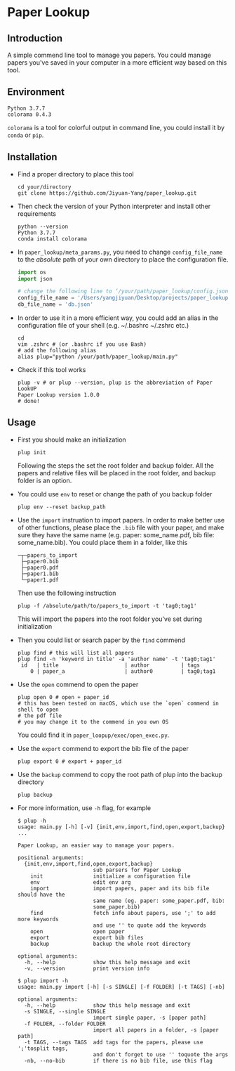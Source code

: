 # Paper Lookup

## Introduction

A simple commend line tool to manage you papers. You could manage papers you've saved in your computer in a more efficient way based on this tool.

## Environment

```
Python 3.7.7
colorama 0.4.3
```

`colorama` is a tool for colorful output in command line, you could install it by `conda` or `pip`.

## Installation

- Find a proper directory to place this tool

  ```shell
  cd your/directory
  git clone https://github.com/Jiyuan-Yang/paper_lookup.git
  ```

- Then check the version of your Python interpreter and install other requirements

  ```shell
  python --version
  Python 3.7.7
  conda install colorama
  ```

- In `paper_lookup/meta_params.py`, you need to change `config_file_name` to the *absolute* path of your own directory to place the configuration file.

  ```python
  import os
  import json
  
  # change the following line to ‘/your/path/paper_lookup/config.json’
  config_file_name = '/Users/yangjiyuan/Desktop/projects/paper_lookup/config.json'
  db_file_name = 'db.json'
  ```

- In order to use it in a more efficient way, you could add an alias in the configuration file of your shell (e.g. ~/.bashrc ~/.zshrc etc.)

  ```shell
  cd
  vim .zshrc # (or .bashrc if you use Bash)
  # add the following alias
  alias plup="python /your/path/paper_lookup/main.py"
  ```

- Check if this tool works

  ```shell
  plup -v # or plup --version, plup is the abbreviation of Paper LookUP
  Paper Lookup version 1.0.0
  # done!
  ```

## Usage

- First you should make an initialization

  ```shell
  plup init
  ```

  Following the steps the set the root folder and backup folder. All the papers and relative files will be placed in the root folder, and backup folder is an option.

- You could use `env` to reset or change the path of you backup folder

  ``` 
  plup env --reset backup_path
  ```

- Use the `import` instruation to import papers. In order to make better use of other functions, please place the `.bib` file with your paper, and make sure they have the same name (e.g. paper: some_name.pdf, bib file: some_name.bib). You could place them in a folder, like this

  ```
  ─┬─papers_to_import
   ├─paper0.bib
   ├─paper0.pdf
   ├─paper1.bib
   └─paper1.pdf
  ```

  Then use the following instruction

  ```shell
  plup -f /absolute/path/to/papers_to_import -t 'tag0;tag1'
  ```

  This will import the papers into the root folder you've set during initialization

- Then you could list or search paper by the `find` commend

  ```shell
  plup find # this will list all papers
  plup find -n 'keyword in title' -a 'author name' -t 'tag0;tag1'
   id   | title                     | author          | tags            
      0 | paper_a                   | author0         | tag0;tag1
  ```

- Use the `open` commend to open the paper

  ```shell
  plup open 0 # open + paper_id
  # this has been tested on macOS, which use the `open` commend in shell to open 
  # the pdf file
  # you may change it to the commend in you own OS
  ```

  You could find it in `paper_loopup/exec/open_exec.py`.

- Use the `export` commend to export the bib file of the paper

  ```shell
  plup export 0 # export + paper_id
  ```

- Use the `backup` commend to copy the root path of plup into the backup directory

  ```shell
  plup backup
  ```

- For more information, use `-h` flag, for example

  ```shell
  $ plup -h
  usage: main.py [-h] [-v] {init,env,import,find,open,export,backup} ...
  
  Paper Lookup, an easier way to manage your papers.
  
  positional arguments:
    {init,env,import,find,open,export,backup}
                          sub parsers for Paper Lookup
      init                initialize a configuration file
      env                 edit env arg
      import              import papers, paper and its bib file should have the
                          same name (eg. paper: some_paper.pdf, bib:
                          some_paper.bib)
      find                fetch info about papers, use ';' to add more keywords
                          and use '' to quote add the keywords
      open                open paper
      export              export bib files
      backup              backup the whole root directory
  
  optional arguments:
    -h, --help            show this help message and exit
    -v, --version         print version info
  
  $ plup import -h
  usage: main.py import [-h] [-s SINGLE] [-f FOLDER] [-t TAGS] [-nb]
  
  optional arguments:
    -h, --help            show this help message and exit
    -s SINGLE, --single SINGLE
                          import single paper, -s [paper path]
    -f FOLDER, --folder FOLDER
                          import all papers in a folder, -s [paper path]
    -t TAGS, --tags TAGS  add tags for the papers, please use ';'tosplit tags,
                          and don't forget to use '' toquote the args
    -nb, --no-bib         if there is no bib file, use this flag
  ```

  

